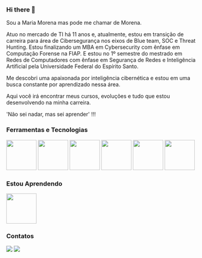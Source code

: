 ### Hi there 👋

Sou a Maria Morena mas pode me chamar de Morena. 

Atuo no mercado de TI há 11 anos e, atualmente, estou em transição de carreira para área de Cibersegurança nos eixos de Blue team, SOC e Threat Hunting. Estou finalizando um MBA em Cybersecurity com ênfase em Computação Forense na FIAP. E estou no 1º semestre do mestrado em Redes de Computadores com ênfase em Segurança de Redes e Inteligência Artificial pela Universidade Federal do Espírito Santo.

Me descobri uma apaixonada por inteligência cibernética e estou em uma busca constante por aprendizado nessa área. 

Aqui você irá encontrar meus cursos, evoluções e tudo que estou desenvolvendo na minha carreira.

'Não sei nadar, mas sei aprender' !!!



### Ferramentas e Tecnologias

<img src="https://cdn.jsdelivr.net/gh/devicons/devicon/icons/azure/azure-original-wordmark.svg" height="80" width="80"/>  <img src="https://cdn.jsdelivr.net/gh/devicons/devicon/icons/c/c-original.svg" height="80" width="80"/>    <img src="https://cdn.jsdelivr.net/gh/devicons/devicon/icons/java/java-original-wordmark.svg" height="80" width="80"/>    <img src="https://cdn.jsdelivr.net/gh/devicons/devicon/icons/jira/jira-original-wordmark.svg" height="80" width="80"/>    <img src="https://cdn.jsdelivr.net/gh/devicons/devicon/icons/linux/linux-original.svg" height="80" width="80"/>    <img src="https://cdn.jsdelivr.net/gh/devicons/devicon/icons/oracle/oracle-original.svg" height="80" width="80"/>        
          
          
          



### Estou Aprendendo


<img src="https://cdn.jsdelivr.net/gh/devicons/devicon/icons/python/python-original-wordmark.svg" height="80" width="80"/>



### Contatos

<div>
<a href = "mailto:morenamuzini@yahoo.com.br"><img src="https://img.shields.io/badge/Gmail-D14836?style=for-the-badge&logo=gmail&logoColor=white" target="_blank"></a>
<a href="https://www.linkedin.com/in/mariamorenamuziniesperidiao/" target="_blank"><img src="https://img.shields.io/badge/-LinkedIn-%230077B5?style=for-the-badge&logo=linkedin&logoColor=white" target="_blank"></a>   
</div>
          
          
          
          
          
          


